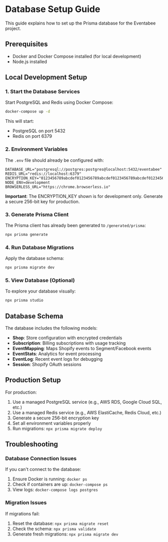 # Database Setup Guide

This guide explains how to set up the Prisma database for the Eventabee project.

## Prerequisites

- Docker and Docker Compose installed (for local development)
- Node.js installed

## Local Development Setup

### 1. Start the Database Services

Start PostgreSQL and Redis using Docker Compose:

```bash
docker-compose up -d
```

This will start:
- PostgreSQL on port 5432
- Redis on port 6379

### 2. Environment Variables

The `.env` file should already be configured with:

```env
DATABASE_URL="postgresql://postgres:postgres@localhost:5432/eventabee"
REDIS_URL="redis://localhost:6379"
ENCRYPTION_KEY="0123456789abcdef0123456789abcdef0123456789abcdef0123456789abcdef"
NODE_ENV=development
BROWSERLESS_URL="https://chrome.browserless.io"
```

**Important**: The ENCRYPTION_KEY shown is for development only. Generate a secure 256-bit key for production.

### 3. Generate Prisma Client

The Prisma client has already been generated to `/generated/prisma`:

```bash
npx prisma generate
```

### 4. Run Database Migrations

Apply the database schema:

```bash
npx prisma migrate dev
```

### 5. View Database (Optional)

To explore your database visually:

```bash
npx prisma studio
```

## Database Schema

The database includes the following models:

- **Shop**: Store configuration with encrypted credentials
- **Subscription**: Billing subscriptions with usage tracking
- **EventMapping**: Maps Shopify events to Segment/Facebook events
- **EventStats**: Analytics for event processing
- **EventLog**: Recent event logs for debugging
- **Session**: Shopify OAuth sessions

## Production Setup

For production:

1. Use a managed PostgreSQL service (e.g., AWS RDS, Google Cloud SQL, etc.)
2. Use a managed Redis service (e.g., AWS ElastiCache, Redis Cloud, etc.)
3. Generate a secure 256-bit encryption key
4. Set all environment variables properly
5. Run migrations: `npx prisma migrate deploy`

## Troubleshooting

### Database Connection Issues

If you can't connect to the database:

1. Ensure Docker is running: `docker ps`
2. Check if containers are up: `docker-compose ps`
3. View logs: `docker-compose logs postgres`

### Migration Issues

If migrations fail:

1. Reset the database: `npx prisma migrate reset`
2. Check the schema: `npx prisma validate`
3. Generate fresh migrations: `npx prisma migrate dev`